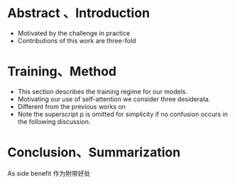 # Abstract 、Introduction

- Motivated by the challenge in practice
- Contributions of this work are three-fold

# Training、Method

- This section describes the training regime for our models.
- Motivating our use of self-attention we consider three desiderata.
- Different from the previous works on
- Note the superscript p is omitted for simplicity if no confusion occurs in the following discussion.

# Conclusion、Summarization 

As side benefit 作为附带好处